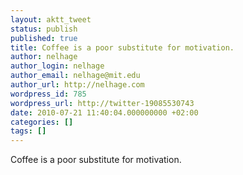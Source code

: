 ```yaml
---
layout: aktt_tweet
status: publish
published: true
title: Coffee is a poor substitute for motivation.
author: nelhage
author_login: nelhage
author_email: nelhage@mit.edu
author_url: http://nelhage.com
wordpress_id: 785
wordpress_url: http://twitter-19085530743
date: 2010-07-21 11:40:04.000000000 +02:00
categories: []
tags: []
---
```

Coffee is a poor substitute for motivation.
